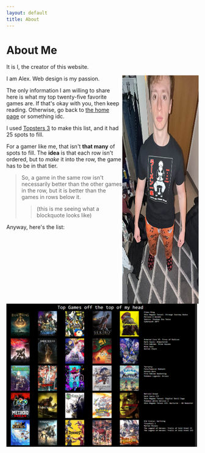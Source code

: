 ```yaml
---
layout: default
title: About
---
```


# About Me

It is I, the creator of this website. 

<img src="assets/images/IMG_4353.jpg" style="width:200px; float:right; height:600px">

I am Alex. Web design is my passion.

The only information I am willing to share here is what my top twenty-five favorite games are. If that's okay with you, then keep reading. Otherwise, go back to <a href="/" >the home page</a> or something idc. 

I used [Topsters 3](https://topsters.org) to make this list, and it had 25 spots to fill. 

For a gamer like me, that isn't **that many** of spots to fill. The __idea__ is that each row isn't ordered, but to *make* it into the row, the game has to be in that tier.

> So, a game in the same row isn't necessarily better than the other games in the row, but it is better than the games in rows below it.
>> (this is me seeing what a blockquote looks like)

Anyway, here's the list:

<img src="assets/images/topster.jpg" style="width:500px;">
